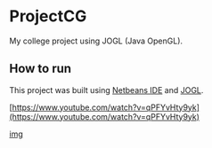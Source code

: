 # ProjectCG
My college project using JOGL (Java OpenGL).

## How to run

This project was built using [Netbeans IDE](https://netbeans.org) and [JOGL](http://jogamp.org/jogl/www/).

[https://www.youtube.com/watch?v=qPFYvHty9yk](https://www.youtube.com/watch?v=qPFYvHty9yk)

[img](img.png)
